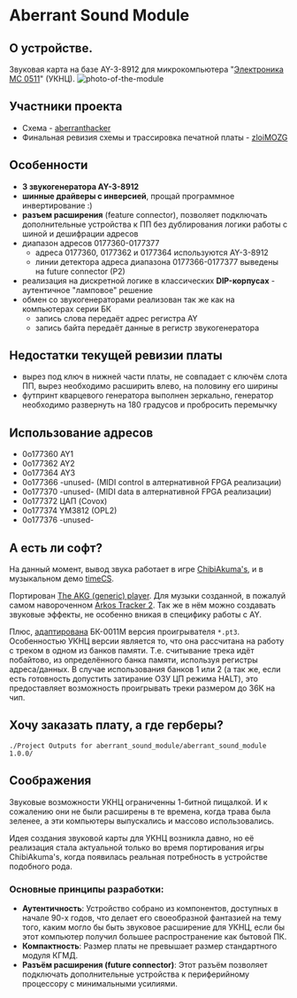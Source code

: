 # Aberrant Sound Module

## О устройстве.
Звуковая карта на базе AY-3-8912 для микрокомпьютера "[Электроника МС 0511](https://ru.wikipedia.org/wiki/%D0%AD%D0%BB%D0%B5%D0%BA%D1%82%D1%80%D0%BE%D0%BD%D0%B8%D0%BA%D0%B0_%D0%9C%D0%A1_0511)" (УКНЦ).
![photo-of-the-module](Doc/IMG_5550.JPG)

## Участники проекта
* Схема - [aberranthacker](https://github.com/aberranthacker)
* Финальная ревизия схемы и трассировка печатной платы - [zloiMOZG](https://github.com/zloiMOZG)

## Особенности
* **3 звукогенератора AY-3-8912**
* **шинные драйверы с инверсией**, прощай программное инвертирование :)
* **разъем расширения** (feature connector), позволяет подключать дополнительные
  устройства к ПП без дублирования логики работы с шиной и дешифрации адресов
* диапазон адресов 0177360-0177377
  * адреса 0177360, 0177362 и 0177364 используются AY-3-8912
  * линии детектора адреса диапазона 0177366-0177377 выведены на future
    connector (P2)
* реализация на дискретной логике в классических **DIP-корпусах** -
  аутентичное "ламповое" решение
* обмен со звукогенераторами реализован так же как на компьютерах серии БК
  * запись слова передаёт адрес регистра AY
  * запись байта передаёт данные в регистр звукогенератора

## Недостатки текущей ревизии платы
* вырез под ключ в нижней части платы, не совпадает с ключём слота ПП, вырез необходимо расширить влево, на половину его ширины
* футпринт кварцевого генератора выполнен зеркально, генератор необходимо развернуть на 180 градусов и пробросить перемычку

## Использование адресов
* 0o177360 AY1
* 0o177362 AY2
* 0o177364 AY3
* 0o177366 -unused- (MIDI control в алтернативной FPGA реализации)
* 0o177370 -unused- (MIDI data в алтернативной FPGA реализации)
* 0o177372 ЦАП (Covox)
* 0o177374 YM3812 (OPL2)
* 0o177376 -unused-

## А есть ли софт?
На данный момент, вывод звука работает в игре [ChibiAkuma's](https://github.com/aberranthacker/chibiakumas), и в музыкальном демо [timeCS](https://github.com/aberranthacker/timeCS).

Портирован [The AKG (generic) player](https://github.com/aberranthacker/akg_player). Для музыки созданной, в пожалуй самом навороченном [Arkos Tracker 2](http://www.julien-nevo.com/arkostracker/). Так же в нём можно создавать звуковые эффекты, не особенно вникая в специфику работы с AY.

Плюс, [адаптирована](https://github.com/aberranthacker/timeCS/blob/master/pt3play2.s) БК-0011М версия проигрывателя `*.pt3`.
Особенностью УКНЦ версии является то, что она рассчитана на работу с треком в
одном из банков памяти. Т.е. считывание трека идёт побайтово, из определённого
банка памяти, используя регистры адреса/данных. В случае использования банков 1
или 2 (а так же, если есть готовность допустить затирание ОЗУ ЦП режима HALT), это
предоставляет возможность проигрывать треки размером до 36К на чип.

## Хочу заказать плату, а где герберы?
`./Project Outputs for aberrant_sound_module/aberrant_sound_module 1.0.0/`

## Соображения
Звуковые возможности УКНЦ ограниченны 1-битной пищалкой. И к сожалению они не были
расширены в те времена, когда трава была зеленее, а эти компьютеры выпускались и массово использовались.

Идея создания звуковой карты для УКНЦ возникла давно, но её реализация стала
актуальной только во время портирования игры ChibiAkuma's, когда появилась
реальная потребность в устройстве подобного рода.

### Основные принципы разработки:
* **Аутентичность**: Устройство собрано из компонентов, доступных в начале 90-х годов,
  что делает его своеобразной фантазией на тему того, каким могло бы быть звуковое
  расширение для УКНЦ, если бы этот компьютер получил большее распространение как бытовой ПК.
* **Компактность**: Размер платы не превышает размер стандартного модуля КГМД.
* **Разъём расширения (future connector)**: Этот разъём позволяет подключать
  дополнительные устройства к периферийному процессору с минимальными усилиями.
